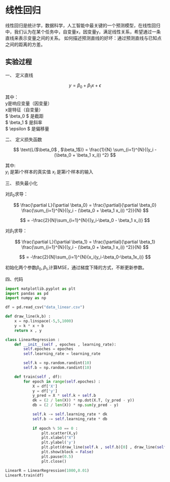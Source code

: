 # 线性回归
线性回归是统计学，数据科学，人工智能中最关键的一个预测模型，在线性回归中，我们认为在某个任务中，自变量x，因变量y，满足线性关系，希望通过一条直线来表示变量之间的关系。
如何描述预测直线的好坏：通过预测直线与已知点之间的距离的方差。

## 实验过程
一、 定义直线

$$
y = \beta_0 + \beta_1 x + \epsilon
$$

其中：\
y是响应变量（因变量）\
x是特征（自变量）\
$ \beta_0 $ 是截距 \
$ \beta_1 $ 是斜率 \
$ \epsilon $ 是偏移量


二、 定义损失函数

$$
\text{L($\beta_0$ , $\beta_1$)} = \frac{1}{N} \sum_{i=1}^{N}{(y_i - (\beta_0 + \beta_1 x_i)) ^2}
$$

其中: \
$y_i$ 是第i个样本的真实值
$x_i$ 是第i个样本的输入

三、 损失最小化
 
对$\beta_0$求导：

$$
\frac{\partial L}{\partial \beta_0} = \frac{\partial}{\partial \beta_0} \frac{\sum_{i=1}^{N}{(y_i - (\beta_0 + \beta_1 x_i)) ^2}}{N}
$$

$$
= -\frac{2}{N}\sum_{i=1}^{N}{(y_i-\beta_0 - \beta_1 x_i)}
$$

对$\beta_1$求导：

$$
\frac{\partial L}{\partial \beta_1} = \frac{\partial}{\partial \beta_1} \frac{\sum_{i=1}^{N}{(y_i - (\beta_0 + \beta_1 x_i)) ^2}}{N}
$$

$$
= -\frac{2}{N}\sum_{i=1}^{N}{x_i(y_i-\beta_0-\beta_1x_i)}
$$

初始化两个参数$\beta_0,\beta_1$,计算MSE，通过梯度下降的方式，不断更新参数。

四、代码

```python
import matplotlib.pyplot as plt 
import pandas as pd 
import numpy as np 

df = pd.read_csv("data_linear.csv")

def draw_line(k,b) :
    x = np.linspace(-5,5,1000)
    y = k * x + b 
    return x , y 

class LinearRegression :
    def __init__(self , epoches , learning_rate):
        self.epoches = epoches
        self.learning_rate = learning_rate

        self.k = np.random.randint(10)
        self.b = np.random.randint(10)

    def train(self , df):
        for epoch in range(self.epoches) :
            X = df['X']
            y = df['y']
            y_pred = X * self.k + self.b 
            dk = (2 / len(X)) * np.dot(X.T, (y_pred - y))
            db = (2 / len(X)) * np.sum(y_pred - y)

            self.k -= self.learning_rate * dk 
            self.b -= self.learning_rate * db 
        
            if epoch % 50 == 0 :
                plt.scatter(X,y)
                plt.xlabel("X")
                plt.ylabel('y')
                plt.plot(draw_line(self.k , self.b)[0] , draw_line(self.k , self.b)[1] , c='red')
                plt.show(block = False)
                plt.pause(0.5)
                plt.close()

LinearR = LinearRegression(1000,0.01)
LinearR.train(df)     
```